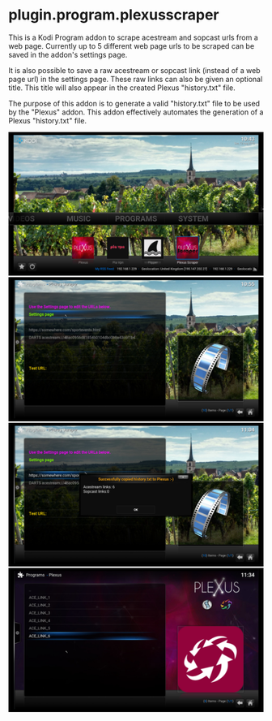 # plugin.program.plexusscraper

This is a Kodi Program addon to scrape acestream and sopcast urls from a web page. 
Currently up to 5 different web page urls to be scraped can be saved in the addon's 
settings page.  

It is also possible to save a raw acestream or sopcast link (instead of a web page 
url) in the settings page. These raw links can also be given an optional title.
This title will also appear in the created Plexus "history.txt" file.

The purpose of this addon is to generate a valid "history.txt" file to be used by 
the "Plexus" addon. This addon effectively  automates the generation of a Plexus 
"history.txt" file.

![Plexus Scraper Logo](images/screenshot001.jpg "Plexus Scraper Logo")  
![Plexus Scraper Menu](images/screenshot002.jpg "Plexus Scraper Menu")  
![Double-click Menu entry](images/screenshot003.jpg "Double-click Menu entry")  
![Generated Plexus history page](images/screenshot004.jpg "Generated Plexus history page") 

